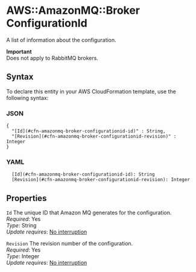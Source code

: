 # AWS::AmazonMQ::Broker ConfigurationId<a name="aws-properties-amazonmq-broker-configurationid"></a>

A list of information about the configuration\.

**Important**  
Does not apply to RabbitMQ brokers\.

## Syntax<a name="aws-properties-amazonmq-broker-configurationid-syntax"></a>

To declare this entity in your AWS CloudFormation template, use the following syntax:

### JSON<a name="aws-properties-amazonmq-broker-configurationid-syntax.json"></a>

```
{
  "[Id](#cfn-amazonmq-broker-configurationid-id)" : String,
  "[Revision](#cfn-amazonmq-broker-configurationid-revision)" : Integer
}
```

### YAML<a name="aws-properties-amazonmq-broker-configurationid-syntax.yaml"></a>

```
  [Id](#cfn-amazonmq-broker-configurationid-id): String
  [Revision](#cfn-amazonmq-broker-configurationid-revision): Integer
```

## Properties<a name="aws-properties-amazonmq-broker-configurationid-properties"></a>

`Id` <a name="cfn-amazonmq-broker-configurationid-id"></a>
The unique ID that Amazon MQ generates for the configuration\.  
_Required_: Yes  
_Type_: String  
_Update requires_: [No interruption](https://docs.aws.amazon.com/AWSCloudFormation/latest/UserGuide/using-cfn-updating-stacks-update-behaviors.html#update-no-interrupt)

`Revision` <a name="cfn-amazonmq-broker-configurationid-revision"></a>
The revision number of the configuration\.  
_Required_: Yes  
_Type_: Integer  
_Update requires_: [No interruption](https://docs.aws.amazon.com/AWSCloudFormation/latest/UserGuide/using-cfn-updating-stacks-update-behaviors.html#update-no-interrupt)
